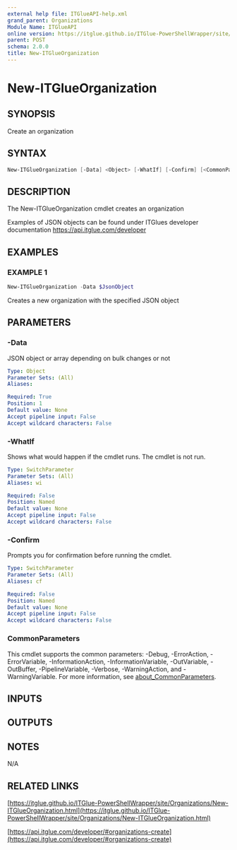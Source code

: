 ```yaml
---
external help file: ITGlueAPI-help.xml
grand_parent: Organizations
Module Name: ITGlueAPI
online version: https://itglue.github.io/ITGlue-PowerShellWrapper/site/Organizations/New-ITGlueOrganization.html
parent: POST
schema: 2.0.0
title: New-ITGlueOrganization
---
```


# New-ITGlueOrganization

## SYNOPSIS
Create an organization

## SYNTAX

```powershell
New-ITGlueOrganization [-Data] <Object> [-WhatIf] [-Confirm] [<CommonParameters>]
```

## DESCRIPTION
The New-ITGlueOrganization cmdlet creates an organization

Examples of JSON objects can be found under ITGlues developer documentation
    https://api.itglue.com/developer

## EXAMPLES

### EXAMPLE 1
```powershell
New-ITGlueOrganization -Data $JsonObject
```

Creates a new organization with the specified JSON object

## PARAMETERS

### -Data
JSON object or array depending on bulk changes or not

```yaml
Type: Object
Parameter Sets: (All)
Aliases:

Required: True
Position: 1
Default value: None
Accept pipeline input: False
Accept wildcard characters: False
```

### -WhatIf
Shows what would happen if the cmdlet runs.
The cmdlet is not run.

```yaml
Type: SwitchParameter
Parameter Sets: (All)
Aliases: wi

Required: False
Position: Named
Default value: None
Accept pipeline input: False
Accept wildcard characters: False
```

### -Confirm
Prompts you for confirmation before running the cmdlet.

```yaml
Type: SwitchParameter
Parameter Sets: (All)
Aliases: cf

Required: False
Position: Named
Default value: None
Accept pipeline input: False
Accept wildcard characters: False
```

### CommonParameters
This cmdlet supports the common parameters: -Debug, -ErrorAction, -ErrorVariable, -InformationAction, -InformationVariable, -OutVariable, -OutBuffer, -PipelineVariable, -Verbose, -WarningAction, and -WarningVariable. For more information, see [about_CommonParameters](http://go.microsoft.com/fwlink/?LinkID=113216).

## INPUTS

## OUTPUTS

## NOTES
N/A

## RELATED LINKS

[https://itglue.github.io/ITGlue-PowerShellWrapper/site/Organizations/New-ITGlueOrganization.html](https://itglue.github.io/ITGlue-PowerShellWrapper/site/Organizations/New-ITGlueOrganization.html)

[https://api.itglue.com/developer/#organizations-create](https://api.itglue.com/developer/#organizations-create)

